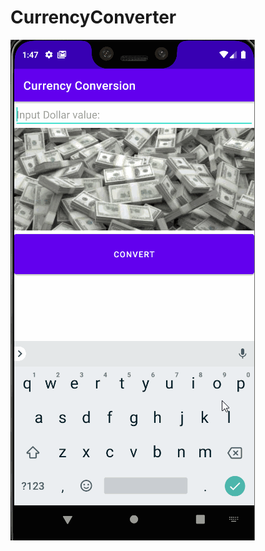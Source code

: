 # CurrencyConverter
 
<img src='CurrencyConverter.gif' title='Video Walkthrough' width='' alt='Video Walkthrough' />
